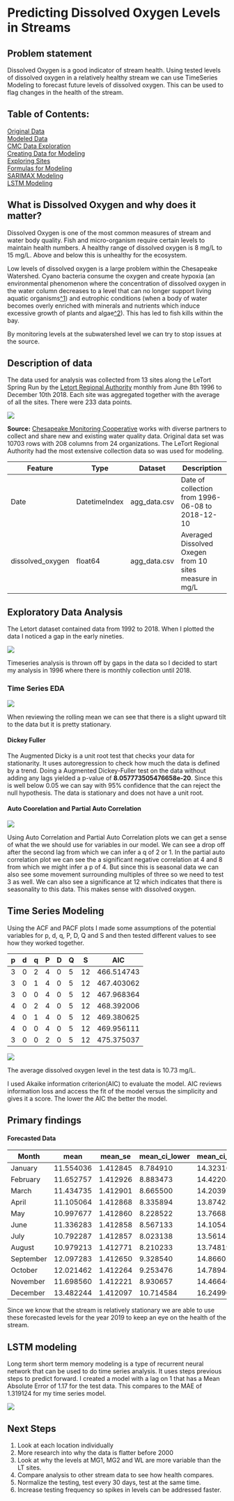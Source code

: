 # Predicting Dissolved Oxygen Levels in Streams

## Problem statement
Dissolved Oxygen is a good indicator of stream health. Using tested levels of dissolved oxygen in a relatively healthy stream we can use TimeSeries Modeling to forecast future levels of dissolved oxygen. This can be used to flag changes in the health of the stream.

## Table of Contents:
[Original Data](./Data/cmcWaterQualitySamples.csv)  
[Modeled Data](./Data/DO_data.csv)  
[CMC Data Exploration](./Water_Quality_EDA.ipynb)  
[Creating Data for Modeling](./File_creation.py)  
[Exploring Sites](./Dissolved_Oxygen_Sites_exploration.ipynb)  
[Formulas for Modeling](./my_imports.py)  
[SARIMAX Modeling](./Dissolved_Oxygen_modeling.ipynb)  
[LSTM Modeling](./Dissolved_Oxygen_modeling-LSTM.ipynb)

## What is Dissolved Oxygen and why does it matter?
Dissolved Oxygen is one of the most common measures of stream and water body quality. Fish and micro-organism require certain levels to maintain health numbers. A healthy range of dissolved oxygen is 8 mg/L to 15 mg/L. Above and below this is unhealthy for the ecosystem.

Low levels of dissolved oxygen is a large problem within the Chesapeake Watershed. Cyano bacteria consume the oxygen and create hypoxia (an environmental phenomenon where the concentration of dissolved oxygen in the water column decreases to a level that can no longer support living aquatic organisms[^1](https://gulfhypoxia.net/about-hypoxia/)) and eutrophic conditions (when a body of water becomes overly enriched with minerals and nutrients which induce excessive growth of plants and algae[^2](https://www.nature.com/scitable/knowledge/library/eutrophication-causes-consequences-and-controls-in-aquatic-102364466)). This has led to fish kills within the bay.

By monitoring levels at the subwatershed level we can try to stop issues at the source.


## Description of data
The data used for analysis was collected from 13 sites along the LeTort Spring Run by the [Letort Regional Authority](http://www.letort.org/) monthly from June 8th 1996 to December 10th 2018. Each site was aggregated together with the average of all the sites. There were 233 data points.

![](./Images/Map_1.png)

**Source:** [Chesapeake Monitoring Cooperative](https://www.chesapeakemonitoringcoop.org/) works with diverse partners to collect and share new and existing water quality data. Original data set was 10703 rows with 208 columns from 24 organizations. The LeTort Regional Authority had the most extensive collection data so was used for modeling.

|Feature|Type|Dataset|Description|                     
|---|---|---|---|
|Date|DatetimeIndex|agg_data.csv|Date of collection from 1996-06-08 to 2018-12-10
|dissolved_oxygen|float64|agg_data.csv|Averaged Dissolved Oxegen from 10 sites measure in mg/L

## Exploratory Data Analysis  

The Letort dataset contained data from 1992 to 2018. When I plotted the data I noticed a gap in the early nineties.

![](./Images/DO_sample_letort.png)

Timeseries analysis is thrown off by gaps in the data so I decided to start my analysis in 1996 where there is monthly collection until 2018.

### Time Series EDA

![](./Images/Rolling_mean_3.png)

When reviewing the rolling mean we can see that there is a slight upward tilt to the data but it is pretty stationary.

#### Dickey Fuller
The Augmented Dicky is a unit root test that checks your data for stationarity. It uses autoregression to check how much the data is defined by a trend. Doing a Augmented Dickey-Fuller test on the data without adding any lags yielded a p-value of **8.057773505476658e-20**. Since this is well below 0.05 we can say with 95% confidence that the can reject the null hypothesis. The data is stationary and does not have a unit root.

#### Auto Coorelation and Partial Auto Correlation

![](./Images/acf_pacf_12.png)

Using Auto Correlation and Partial Auto Correlation plots we can get a sense of what the we should use for variables in our model. We can see a drop off after the second lag from which we can infer a q of 2 or 1. In the partial auto correlation plot we can see the a significant negative correlation at 4 and 8 from which we might infer a p of 4. But since this is seasonal data we can also see some movement surrounding multiples of three so we need to test 3 as well. We can also see a significance at 12 which indicates that there is seasonality to this data. This makes sense with dissolved oxygen.

## Time Series Modeling

Using the ACF and PACF plots I made some assumptions of the potential variables for p, d, q, P, D, Q and S and then tested different values to see how they worked together.


|p|d|q|P|D|Q|S|AIC|                     
|---|---|---|---|---|---|---|---|
3|0|2|4|0|5|12|466.514743
3|0|1|4|0|5|12|467.403062
3|0|0|4|0|5|12|467.968364
4|0|2|4|0|5|12|468.392006
4|0|1|4|0|5|12|469.380625
4|0|0|4|0|5|12|469.956111
3|0|0|2|0|5|12|475.375037

![](./Images/SARIMAX302.png)

The average dissolved oxygen level in the test data is 10.73 mg/L.

I used Akaike information criterion(AIC) to evaluate the model. AIC reviews information loss and access the fit of the model versus the simplicity and gives it a score. The lower the AIC the better the model.

## Primary findings

#### Forecasted Data

Month|	mean |	mean_se	| mean_ci_lower |	mean_ci_upper
|---|---|---|---|---|
January|	11.554036	|1.412845|	8.784910|	14.323161
February	|11.652757|	1.412926|	8.883473|	14.422040
March|11.434735	|1.412901	|8.665500	|14.203971
April|11.105064	|1.412868|	8.335894|	13.874235
May|10.997677	|1.412860|	8.228522|	13.766833
June|11.336283	|1.412858|	8.567133|	14.105434
July|10.792287|	1.412857|	8.023138|	13.561436
August|10.979213	|1.412771|	8.210233|	13.748193
September|12.097283	|1.412650|	9.328540|	14.866026
October|12.021462|	1.412264|	9.253476|	14.789448
November|11.698560|	1.412221|	8.930657|	14.466463
December|13.482244|	1.412097|	10.714584|	16.249904

Since we know that the stream is relatively stationary we are able to use these forecasted levels for the year 2019 to keep an eye on the health of the stream.

## LSTM modeling
Long term short term memory modeling is a type of recurrent neural network that can be used to do time series analysis. It uses steps previous steps to predict forward. I created a model with a lag on 1 that has a Mean Absolute Error of 1.17 for the test data. This compares to the MAE of 1.319124 for my time series model.

![](./Images/LSTM_plot.png)

## Next Steps

1. Look at each location individually
2. More research into why the data is flatter before 2000
3. Look at why the levels at MG1, MG2 and WL are more variable than the LT sites.
4. Compare analysis to other stream data to see how health compares.
5. Normalize the testing, test every 30 days, test at the same time.
6. Increase testing frequency so spikes in levels can be addressed faster.
